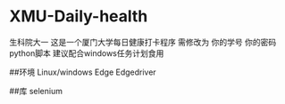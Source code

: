 # XMU-Daily-health
生科院大一
这是一个厦门大学每日健康打卡程序
需修改为
你的学号
你的密码
python脚本
建议配合windows任务计划食用

##环境
Linux/windows
Edge
Edgedriver

##库
selenium
